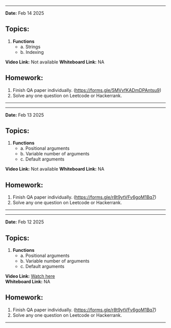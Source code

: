 
---
**Date:** Feb 14 2025  

## Topics:  
1. **Functions**  
   - a. Strings
   - b. Indexing


**Video Link:** Not available
**Whiteboard Link:** NA

## Homework:  
1. Finish QA paper individually. (https://forms.gle/5MVvfKADmDPAntsu9)
2. Solve any one question on Leetcode or Hackerrank. 
---

---
**Date:** Feb 13 2025  

## Topics:  
1. **Functions**  
   - a. Positional arguments
   - b. Variable number of arguments
   - c. Default arguments


**Video Link:** Not available
**Whiteboard Link:** NA

## Homework:  
1. Finish QA paper individually. (https://forms.gle/r8t9ytVFv6goM1Bq7)
2. Solve any one question on Leetcode or Hackerrank. 
---


---
**Date:** Feb 12 2025  

## Topics:  
1. **Functions**  
   - a. Positional arguments
   - b. Variable number of arguments
   - c. Default arguments


**Video Link:** [Watch here](https://drive.google.com/file/d/1CLhb27wP_hvejZ-tz2_SYtWyAzLBRrT9/view?usp=drive_link)  
**Whiteboard Link:** NA

## Homework:  
1. Finish QA paper individually. (https://forms.gle/r8t9ytVFv6goM1Bq7)
2. Solve any one question on Leetcode or Hackerrank. 
---

